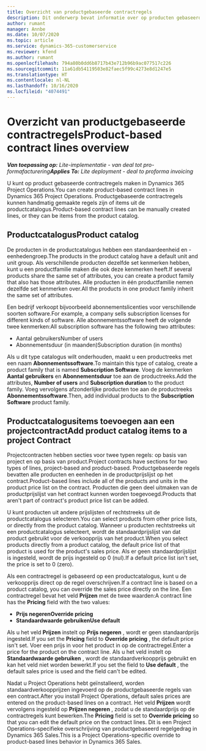 ```yaml
---
title: Overzicht van productgebaseerde contractregels
description: Dit onderwerp bevat informatie over op producten gebaseerde contractregels.
author: rumant
manager: Annbe
ms.date: 10/07/2020
ms.topic: article
ms.service: dynamics-365-customerservice
ms.reviewer: kfend
ms.author: rumant
ms.openlocfilehash: 794a80b0dd6b8717b43e712b96b9ac077517c226
ms.sourcegitcommit: 11a61db54119503e82faec5f99c4273e8d1247e5
ms.translationtype: HT
ms.contentlocale: nl-NL
ms.lasthandoff: 10/16/2020
ms.locfileid: "4074491"
---
```

# <a name="product-based-contract-lines-overview"></a><span data-ttu-id="cc77b-103">Overzicht van productgebaseerde contractregels</span><span class="sxs-lookup"><span data-stu-id="cc77b-103">Product-based contract lines overview</span></span>

<span data-ttu-id="cc77b-104">_**Van toepassing op:** Lite-implementatie - van deal tot pro-formafacturering_</span><span class="sxs-lookup"><span data-stu-id="cc77b-104">_**Applies To:** Lite deployment - deal to proforma invoicing_</span></span>

<span data-ttu-id="cc77b-105">U kunt op product gebaseerde contractregels maken in Dynamics 365 Project Operations.</span><span class="sxs-lookup"><span data-stu-id="cc77b-105">You can create product-based contract lines in Dynamics 365 Project Operations.</span></span> <span data-ttu-id="cc77b-106">Productgebaseerde contractregels kunnen handmatig gemaakte regels zijn of items uit de productcatalogus.</span><span class="sxs-lookup"><span data-stu-id="cc77b-106">Product-based contract lines can be manually created lines, or they can be items from the product catalog.</span></span>

## <a name="product-catalog"></a><span data-ttu-id="cc77b-107">Productcatalogus</span><span class="sxs-lookup"><span data-stu-id="cc77b-107">Product catalog</span></span>

<span data-ttu-id="cc77b-108">De producten in de productcatalogus hebben een standaardeenheid en -eenhedengroep.</span><span class="sxs-lookup"><span data-stu-id="cc77b-108">The products in the product catalog have a default unit and unit group.</span></span> <span data-ttu-id="cc77b-109">Als verschillende producten dezelfde set kenmerken hebben, kunt u een productfamilie maken die ook deze kenmerken heeft.</span><span class="sxs-lookup"><span data-stu-id="cc77b-109">If several products share the same set of attributes, you can create a product family that also has those attributes.</span></span> <span data-ttu-id="cc77b-110">Alle producten in één productfamilie nemen dezelfde set kenmerken over.</span><span class="sxs-lookup"><span data-stu-id="cc77b-110">All the products in one product family inherit the same set of attributes.</span></span>

<span data-ttu-id="cc77b-111">Een bedrijf verkoopt bijvoorbeeld abonnementslicenties voor verschillende soorten software.</span><span class="sxs-lookup"><span data-stu-id="cc77b-111">For example, a company sells subscription licenses for different kinds of software.</span></span> <span data-ttu-id="cc77b-112">Alle abonnementssoftware heeft de volgende twee kenmerken:</span><span class="sxs-lookup"><span data-stu-id="cc77b-112">All subscription software has the following two attributes:</span></span>

- <span data-ttu-id="cc77b-113">Aantal gebruikers</span><span class="sxs-lookup"><span data-stu-id="cc77b-113">Number of users</span></span>
- <span data-ttu-id="cc77b-114">Abonnementsduur (in maanden)</span><span class="sxs-lookup"><span data-stu-id="cc77b-114">Subscription duration (in months)</span></span>

<span data-ttu-id="cc77b-115">Als u dit type catalogus wilt onderhouden, maakt u een productreeks met een naam **Abonnementssoftware**.</span><span class="sxs-lookup"><span data-stu-id="cc77b-115">To maintain this type of catalog, create a product family that is named **Subscription Software**.</span></span> <span data-ttu-id="cc77b-116">Voeg de kenmerken **Aantal gebruikers** en **Abonnementsduur** toe aan de productreeks.</span><span class="sxs-lookup"><span data-stu-id="cc77b-116">Add the attributes, **Number of users** and **Subscription duration** to the product family.</span></span> <span data-ttu-id="cc77b-117">Voeg vervolgens afzonderlijke producten toe aan de productreeks **Abonnementssoftware**.</span><span class="sxs-lookup"><span data-stu-id="cc77b-117">Then, add individual products to the **Subscription Software** product family.</span></span>

## <a name="add-product-catalog-items-to-a-project-contract"></a><span data-ttu-id="cc77b-118">Productcatalogusitems toevoegen aan een projectcontract</span><span class="sxs-lookup"><span data-stu-id="cc77b-118">Add product catalog items to a project Contract</span></span>

<span data-ttu-id="cc77b-119">Projectcontracten hebben secties voor twee typen regels: op basis van project en op basis van product.</span><span class="sxs-lookup"><span data-stu-id="cc77b-119">Project contracts have sections for two types of lines, project-based and product-based.</span></span> <span data-ttu-id="cc77b-120">Productgebaseerde regels bevatten alle producten en eenheden in de productprijslijst op het contract.</span><span class="sxs-lookup"><span data-stu-id="cc77b-120">Product-based lines include all of the products and units in the product price list on the contract.</span></span> <span data-ttu-id="cc77b-121">Producten die geen deel uitmaken van de productprijslijst van het contract kunnen worden toegevoegd.</span><span class="sxs-lookup"><span data-stu-id="cc77b-121">Products that aren't part of contract's product price list can be added.</span></span>

<span data-ttu-id="cc77b-122">U kunt producten uit andere prijslijsten of rechtstreeks uit de productcatalogus selecteren.</span><span class="sxs-lookup"><span data-stu-id="cc77b-122">You can select products from other price lists, or directly from the product catalog.</span></span> <span data-ttu-id="cc77b-123">Wanneer u producten rechtstreeks uit een productcatalogus selecteert, wordt de standaardprijslijst van dat product gebruikt voor de verkoopprijs van het product.</span><span class="sxs-lookup"><span data-stu-id="cc77b-123">When you select products directly from a product catalog, the default price list of that product is used for the product's sales price.</span></span> <span data-ttu-id="cc77b-124">Als er geen standaardprijslijst is ingesteld, wordt de prijs ingesteld op 0 (nul).</span><span class="sxs-lookup"><span data-stu-id="cc77b-124">If a default price list isn't set, the price is set to 0 (zero).</span></span>

<span data-ttu-id="cc77b-125">Als een contractregel is gebaseerd op een productcatalogus, kunt u de verkoopprijs direct op de regel overschrijven.</span><span class="sxs-lookup"><span data-stu-id="cc77b-125">If a contract line is based on a product catalog, you can override the sales price directly on the line.</span></span> <span data-ttu-id="cc77b-126">Een contractregel bevat het veld **Prijzen** met de twee waarden:</span><span class="sxs-lookup"><span data-stu-id="cc77b-126">A contract line has the **Pricing** field with the two values:</span></span>

- <span data-ttu-id="cc77b-127">**Prijs negeren**</span><span class="sxs-lookup"><span data-stu-id="cc77b-127">**Override pricing**</span></span>
- <span data-ttu-id="cc77b-128">**Standaardwaarde gebruiken**</span><span class="sxs-lookup"><span data-stu-id="cc77b-128">**Use default**</span></span>

<span data-ttu-id="cc77b-129">Als u het veld **Prijzen** instelt op **Prijs negeren** , wordt er geen standaardprijs ingesteld.</span><span class="sxs-lookup"><span data-stu-id="cc77b-129">If you set the **Pricing** field to **Override pricing** , the default price isn't set.</span></span> <span data-ttu-id="cc77b-130">Voer een prijs in voor het product in op de contractregel.</span><span class="sxs-lookup"><span data-stu-id="cc77b-130">Enter a price for the product on the contract line.</span></span> <span data-ttu-id="cc77b-131">Als u het veld instelt op **Standaardwaarde gebruiken** , wordt de standaardverkoopprijs gebruikt en kan het veld niet worden bewerkt.</span><span class="sxs-lookup"><span data-stu-id="cc77b-131">If you set the field to **Use default** , the default sales price is used and the field can't be edited.</span></span>

<span data-ttu-id="cc77b-132">Nadat u Project Operations hebt geïnstalleerd, worden standaardverkoopprijzen ingevoerd op de productgebaseerde regels van een contract.</span><span class="sxs-lookup"><span data-stu-id="cc77b-132">After you install Project Operations, default sales prices are entered on the product-based lines on a contract.</span></span> <span data-ttu-id="cc77b-133">Het veld **Prijzen** wordt vervolgens ingesteld op **Prijzen negeren** , zodat u de standaardprijs op de contractregels kunt bewerken.</span><span class="sxs-lookup"><span data-stu-id="cc77b-133">The **Pricing** field is set to **Override pricing** so that you can edit the default price on the contract lines.</span></span> <span data-ttu-id="cc77b-134">Dit is een Project Operations-specifieke overschrijving van productgebaseerd regelgedrag in Dynamics 365 Sales.</span><span class="sxs-lookup"><span data-stu-id="cc77b-134">This is a Project Operations-specific override to product-based lines behavior in Dynamics 365 Sales.</span></span>
